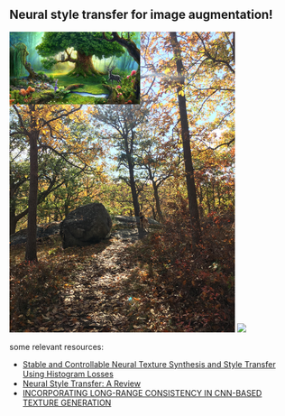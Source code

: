 ## Neural style transfer for image augmentation!

<p float="left"> 
  <img src="/assets/nature.jpg" width="400" /> 
  <img src="/assets/forest_layla.png" width="400" />
</p>

some relevant resources:
- [Stable and Controllable Neural Texture Synthesis and Style Transfer Using Histogram Losses](https://arxiv.org/pdf/1701.08893.pdf)
- [Neural Style Transfer: A Review](https://arxiv.org/pdf/1705.04058.pdf)
- [INCORPORATING LONG-RANGE CONSISTENCY IN CNN-BASED TEXTURE GENERATION](https://arxiv.org/pdf/1606.01286.pdf)
